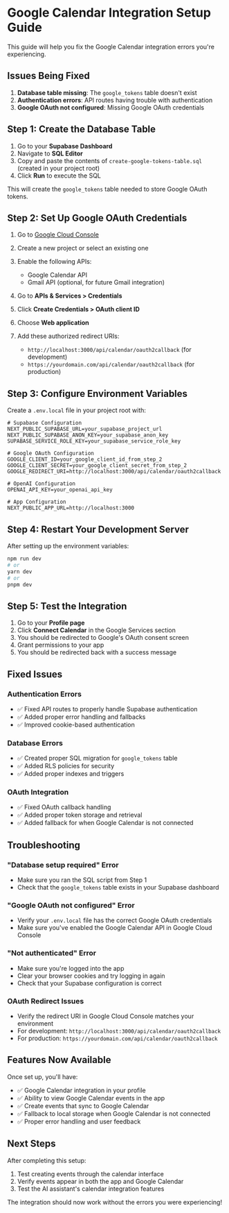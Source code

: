 # Google Calendar Integration Setup Guide

This guide will help you fix the Google Calendar integration errors you're experiencing.

## Issues Being Fixed

1. **Database table missing**: The `google_tokens` table doesn't exist
2. **Authentication errors**: API routes having trouble with authentication  
3. **Google OAuth not configured**: Missing Google OAuth credentials

## Step 1: Create the Database Table

1. Go to your **Supabase Dashboard**
2. Navigate to **SQL Editor**
3. Copy and paste the contents of `create-google-tokens-table.sql` (created in your project root)
4. Click **Run** to execute the SQL

This will create the `google_tokens` table needed to store Google OAuth tokens.

## Step 2: Set Up Google OAuth Credentials

1. Go to [Google Cloud Console](https://console.cloud.google.com/)
2. Create a new project or select an existing one
3. Enable the following APIs:
   - Google Calendar API
   - Gmail API (optional, for future Gmail integration)

4. Go to **APIs & Services > Credentials**
5. Click **Create Credentials > OAuth client ID**
6. Choose **Web application**
7. Add these authorized redirect URIs:
   - `http://localhost:3000/api/calendar/oauth2callback` (for development)
   - `https://yourdomain.com/api/calendar/oauth2callback` (for production)

## Step 3: Configure Environment Variables

Create a `.env.local` file in your project root with:

```env
# Supabase Configuration
NEXT_PUBLIC_SUPABASE_URL=your_supabase_project_url
NEXT_PUBLIC_SUPABASE_ANON_KEY=your_supabase_anon_key
SUPABASE_SERVICE_ROLE_KEY=your_supabase_service_role_key

# Google OAuth Configuration
GOOGLE_CLIENT_ID=your_google_client_id_from_step_2
GOOGLE_CLIENT_SECRET=your_google_client_secret_from_step_2
GOOGLE_REDIRECT_URI=http://localhost:3000/api/calendar/oauth2callback

# OpenAI Configuration
OPENAI_API_KEY=your_openai_api_key

# App Configuration  
NEXT_PUBLIC_APP_URL=http://localhost:3000
```

## Step 4: Restart Your Development Server

After setting up the environment variables:

```bash
npm run dev
# or
yarn dev
# or
pnpm dev
```

## Step 5: Test the Integration

1. Go to your **Profile page**
2. Click **Connect Calendar** in the Google Services section
3. You should be redirected to Google's OAuth consent screen
4. Grant permissions to your app
5. You should be redirected back with a success message

## Fixed Issues

### Authentication Errors
- ✅ Fixed API routes to properly handle Supabase authentication
- ✅ Added proper error handling and fallbacks
- ✅ Improved cookie-based authentication

### Database Errors  
- ✅ Created proper SQL migration for `google_tokens` table
- ✅ Added RLS policies for security
- ✅ Added proper indexes and triggers

### OAuth Integration
- ✅ Fixed OAuth callback handling
- ✅ Added proper token storage and retrieval
- ✅ Added fallback for when Google Calendar is not connected

## Troubleshooting

### "Database setup required" Error
- Make sure you ran the SQL script from Step 1
- Check that the `google_tokens` table exists in your Supabase dashboard

### "Google OAuth not configured" Error  
- Verify your `.env.local` file has the correct Google OAuth credentials
- Make sure you've enabled the Google Calendar API in Google Cloud Console

### "Not authenticated" Error
- Make sure you're logged into the app
- Clear your browser cookies and try logging in again
- Check that your Supabase configuration is correct

### OAuth Redirect Issues
- Verify the redirect URI in Google Cloud Console matches your environment
- For development: `http://localhost:3000/api/calendar/oauth2callback`
- For production: `https://yourdomain.com/api/calendar/oauth2callback`

## Features Now Available

Once set up, you'll have:
- ✅ Google Calendar integration in your profile
- ✅ Ability to view Google Calendar events in the app
- ✅ Create events that sync to Google Calendar
- ✅ Fallback to local storage when Google Calendar is not connected
- ✅ Proper error handling and user feedback

## Next Steps

After completing this setup:
1. Test creating events through the calendar interface
2. Verify events appear in both the app and Google Calendar
3. Test the AI assistant's calendar integration features

The integration should now work without the errors you were experiencing! 